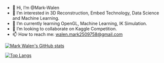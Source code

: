 - 👋 Hi, I’m @Mark-Walen
- 👀 I’m interested in 3D Reconstruction, Embed Technology, Data Science and Machine Learning.
- 🌱 I’m currently learning OpenGL, Machine Learning, IK Simulation.
- 💞️ I’m looking to collaborate on Kaggle Competition.
- 📫 How to reach me: walen.mark2509758@gmail.com

[![Mark Walen's GitHub stats](https://github-readme-stats.vercel.app/api?username=mark-walen&show_icons=true&theme=radical)](https://github.com/anuraghazra/github-readme-stats)

[![Top Langs](https://github-readme-stats.vercel.app/api/top-langs/?username=mark-walen&layout=compact&theme=radical)](https://github.com/anuraghazra/github-readme-stats)
<!---
Mark-Walen/Mark-Walen is a ✨ special ✨ repository because its `README.md` (this file) appears on your GitHub profile.
You can click the Preview link to take a look at your changes.
--->
